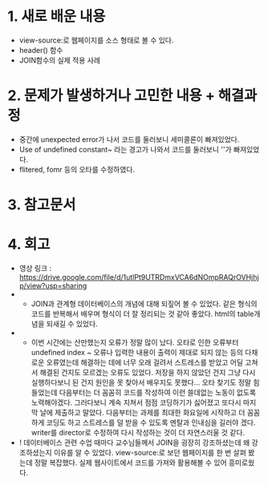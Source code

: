# 1. 새로 배운 내용
- view-source:로 웹페이지를 소스 형태로 볼 수 있다.
- header() 함수
- JOIN함수의 실제 적용 사례


# 2. 문제가 발생하거나 고민한 내용 + 해결과정
- 중간에 unexpected error가 나서 코드를 둘러보니 세미콜론이 빠져있었다.
- Use of undefined constant~ 라는 경고가 나와서 코드를 둘러보니 ''가 빠져있었다.
- flitered, fomr 등의 오타를 수정하였다.

# 3. 참고문서

# 4. 회고
- 영상 링크 : https://drive.google.com/file/d/1utlPt9UTRDmxVCA6dNOmpRAQrOVHjhjp/view?usp=sharing
- + JOIN과 관계형 데이터베이스의 개념에 대해 되짚어 볼 수 있었다.
    같은 형식의 코드를 반복해서 배우며 형식이 더 잘 정리되는 것 같아 좋았다.
    html의 table개념을 되새길 수 있었다.
- - 이번 시간에는 산만했는지 오류가 정말 많이 났다. 오타로 인한 오류부터 undefined index ~ 오류나 입력한 내용이 출력이 제대로 되지 않는 등의 다채로운 오류였는데 해결하는 데에 너무 오래 걸려서 스트레스를 받았고 어딜 고쳐서 해결된 건지도 모르겠는 오류도 있었다. 저장을 하지 않았던 건지 그냥 다시 실행하다보니 된 건지 원인을 못 찾아서 배우지도 못했다... 오타 찾기도 정말 힘들었는데 다음부터는 더 꼼꼼히 코드를 작성하여 이런 쓸데없는 노동이 없도록 노력해야겠다. 그러다보니 계속 지쳐서 점점 코딩하기가 싫어졌고 또다시 마지막 날에 제출하고 말았다. 다음부터는 과제를 최대한 화요일에 시작하고 더 꼼꼼하게 코딩도 하고 스트레스를 덜 받을 수 있도록 멘탈과 인내심을 길러야 겠다.
    writer를 director로 수정하여 다시 작성하는 것이 더 자연스러울 것 같다.
- ! 데이터베이스 관련 수업 때마다 교수님들께서 JOIN을 굉장히 강조하셨는데 왜 강조하셨는지 이유를 알 수 있었다.
    view-source:로 보던 웹페이지를 한 번 살펴 봤는데 정말 복잡했다.
    실제 웹사이트에서 코드를 가져와 활용해볼 수 있어 흥미로웠다.
